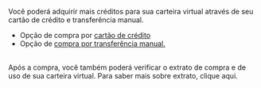 Você poderá adquirir mais créditos para sua carteira virtual através de seu cartão de crédito e transferência manual. 

- Opção de compra por [cartão de crédito](/ABT-%2D-app-para-uso-no-transporte-público/4.-Como-adquirir-créditos-?/4.1.-Realizando-uma-compra-com-cartão-de-crédito)
- Opção de [compra por transferência manual.](/ABT-%2D-app-para-uso-no-transporte-público/4.-Como-adquirir-créditos-?/4.2.-Realizando-uma-compra-por-transferência-manual)<br><br>

Após a compra, você também poderá verificar o extrato de compra e de uso de sua carteira virtual. Para saber mais sobre extrato, clique aqui.


